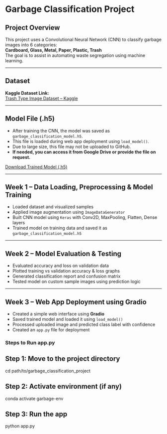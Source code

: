 #  Garbage Classification Project

##  Project Overview
This project uses a Convolutional Neural Network (CNN) to classify garbage images into 6 categories:  
**Cardboard, Glass, Metal, Paper, Plastic, Trash**  
The goal is to assist in automating waste segregation using machine learning.

---

##  Dataset
**Kaggle Dataset Link:**  
[Trash Type Image Dataset – Kaggle](https://www.kaggle.com/datasets/farzadnekouei/trash-type-image-dataset)

---

##  Model File (.h5)
- After training the CNN, the model was saved as `garbage_classification_model.h5`.
- This file is loaded during web app deployment using `load_model()`.
- Due to large size, this file may not be uploaded to GitHub.
-  **If needed, you can access it from Google Drive or provide the file on request.**
  
[Download Trained Model (.h5)](https://drive.google.com/file/d/1BYKXTaiysGncSXobx2O17VAwCKTIavqo/view?usp=sharing) 

---

##  Week 1 – Data Loading, Preprocessing & Model Training

- Loaded dataset and visualized samples
- Applied image augmentation using `ImageDataGenerator`
- Built CNN model using `Keras` with Conv2D, MaxPooling, Flatten, Dense layers
- Trained model on training data and saved it as `garbage_classification_model.h5`

---

##  Week 2 – Model Evaluation & Testing

- Evaluated accuracy and loss on validation data
- Plotted training vs validation accuracy & loss graphs
- Generated classification report and confusion matrix
- Tested model on custom sample images using prediction logic

---

##  Week 3 – Web App Deployment using Gradio

- Created a simple web interface using **Gradio**
- Saved trained model and loaded it using `load_model()`
- Processed uploaded image and predicted class label with confidence
- Created an `app.py` file for deployment

###  Steps to Run app.py


## Step 1: Move to the project directory
cd path/to/garbage_classification_project

## Step 2: Activate environment (if any)
conda activate garbage-env

## Step 3: Run the app
python app.py
